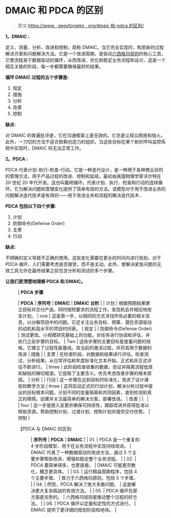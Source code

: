 # DMAIC 和 PDCA 的区别

> 原文:[https://www . geesforgeks . org/dmaic 和-pdca 的区别/](https://www.geeksforgeeks.org/difference-between-dmaic-and-pdca/)

**1。DMAIC :**

定义、测量、分析、改进和控制，简称 DMAIC。当它完全实现时，构思新的过程解决方案和问题解决方法。它是一个改进周期，是驱动[六西格玛规则](https://www.geeksforgeeks.org/six-sigma-in-software-engineering/)的核心工具。它使流程易于数据驱动的循环，从而改进、优化和稳定业务流程和设计。这是一个相互关联的阶段，每一步都需要确保最好的结果。

**循环 DMAIC 过程的五个步骤是:**

1.  规定
2.  措施
3.  分析
4.  改善
5.  控制

**缺点:**

对 DMAIC 的普遍批评是，它在沟通框架上是无效的。它总是让观众困惑和恼火。此外，一刀切的方法不适合依赖创造力的组织。当这些目标在某个新的呼叫监控系统中实现时，DMAIC 将无法正常工作。

**2。PDCA :**

PDCA 代表计划-执行-检查-行动。它是一种迭代设计，是一种用于各种商业目的的管理方法，用于产品过程的改进、控制和延续。最初由美国物理学家沃尔特在 20 世纪 20 年代开发。这也叫戴明循环。代表计划、执行、检查和行动的连续循环。它为解决问题和管理变化提供了简单有效的方法。该模型对于用于改进业务的问题解决迭代技术是有用的——用于改进业务和流程的解决迭代技术..

**PDCA 包括以下四个步骤:**

1.  计划
2.  防御命令(Defense Order)
3.  支票
4.  行动

**缺点:**

不明确的定义导致不正确的使用。这些变化需要在更长的时间内进行规划。对于 PDCA 循环，人们需要考虑是否接受，而不是主动。此外，使解决紧急问题的无效工具允许在最终结果之前包含分析和测试的多个步骤。

**让我们更清楚地理解 PDCA 和 DMAIC。**

<figure class="table">

| **PDCA 步骤**

 | **PDCA** | **序列号** | **DMAIC** | **DMAIC 台阶** |
| 计划 | 根据预期结果建立目标并交付产品，同时按照要求的流程工作。发现机会并相应地改变计划。 | one | 这是第一步，以相同的方式寻找所有必要的相关信息，以分解项目中的问题。它还关注业务目标、预算、潜在资源驱动的动机和高水平的项目时间表。 | 规定 |
| 防御命令(Defense Order) | 测试更改。小规模研究基础上的功能。对任务进行协调和评估，并执行之前步骤的目标。 | Two | 这些步骤的主要目标是度量问题的规格。它建立了过程性能基线。其当前的激活过程，并将其用于数据的改进 | 措施 |
| 支票 | 在检查阶段，对数据和结果进行评估。检查测试，分析结果。从日常评估和年度标准化文本开始，正式和非正式评估不断进行。 | three | 此阶段检查收集的数据，验证并隔离流程低效和缺陷的确切根源。它提取了主要含义。优先考虑改善步骤的根本原因。 | 分析 |
| 行动 | 这一步骤在达到目标时标准化，改进了设计课程和教学方法 | three | 这将启动正式的行动计划，解决分析过程中提出的目标根本问题。计划不同的变量隔离和共同因素，直到检测到真正的障碍。创建并关注最简单的解决方案，部署改进。 | 改善 |
|   |   | four | 这一步是嵌入变更并确保可持续性，跟踪改进并获得批准以释放资源。帮助控制计划、过渡计划、控制计划并提供交付优势。 | 控制 |

【PDCA 与 DMAIC 的区别:

<figure class="table">

| **序列号** | **PDCA** | **DMAIC** |
| 01. | PDCA 是一个重复的 4 步阶段模型，用于在业务流程中实现持续改进。 | DMAIC 代表了一种数据驱动的改进方法，通过 5 个主要步骤帮助改进、增强和稳定整个业务流程。 |
| 02. | PDCA 要简单得多，也更直接。 | DMAIC 可能更宗教化，概念更具体。 |
| 03. | 运行精益周期程序，包括 4 个主要步骤。 | 致力于六西格玛原则，包括 5 个步骤。 |
| 04. | 然而，PDCA 解决了绝大多数问题。 | 这是解决更大复杂挑战的有效方法。 |
| 05. | PDCA 循环在那方面是劣势的。 | 六西格玛规则是推动整个过程的好方法。 |
| 06. | PDCA 循环以定量和定性的方式进行。 | DMAIC 提供了更详细的规划阶段和地块。 |

</figure>

</figure>